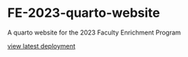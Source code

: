 # FE-2023-quarto-website
A quarto website for the 2023 Faculty Enrichment Program

[view latest deployment](https://mohamedsillahkanu.github.io/SNT-Code-Library/)
